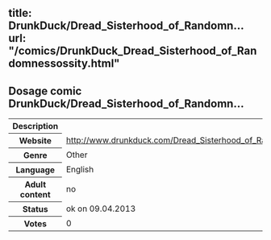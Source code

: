 title: DrunkDuck/Dread_Sisterhood_of_Randomn...
url: "/comics/DrunkDuck_Dread_Sisterhood_of_Randomnessossity.html"
---
Dosage comic DrunkDuck/Dread_Sisterhood_of_Randomn...
-----------------------------------------

<table class="comicinfo">
<tr>
<th>Description</th><td></td>
</tr>
<tr>
<th>Website</th><td><a href="http://www.drunkduck.com/Dread_Sisterhood_of_Randomnessossity/">http://www.drunkduck.com/Dread_Sisterhood_of_Randomnessossity/</a></td>
</tr>
<tr>
<th>Genre</th><td>Other</td>
</tr>
<tr>
<th>Language</th><td>English</td>
</tr>
<tr>
<th>Adult content</th><td>no</td>
</tr>
<tr>
<th>Status</th><td>ok on 09.04.2013</td>
</tr>
<tr>
<th>Votes</th><td>0</div></td>
</tr>
</table>
